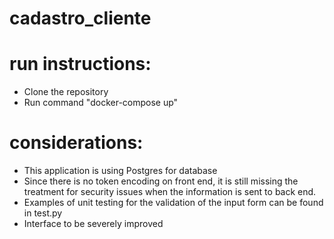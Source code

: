 # cadastro_cliente
# run instructions:
- Clone the repository
- Run command "docker-compose up"

# considerations:
- This application is using Postgres for database
- Since there is no token encoding on front end, it is still missing the treatment for security issues when the information is sent to back end.
- Examples of unit testing for the validation of the input form can be found in test.py
- Interface to be severely improved
